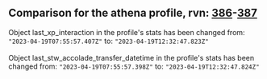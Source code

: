 ## Comparison for the athena profile, rvn: [386](https://github.com/PRO100KatYT/FortniteProfileRevisions/tree/main/profiles/athena/386%20athena.json)-[387](https://github.com/PRO100KatYT/FortniteProfileRevisions/tree/main/profiles/athena/387%20athena.json)

Object last_xp_interaction in the profile's stats has been changed from: `"2023-04-19T07:55:57.407Z"` to: `"2023-04-19T12:32:47.823Z"`
<br><br>
Object last_stw_accolade_transfer_datetime in the profile's stats has been changed from: `"2023-04-19T07:55:57.398Z"` to: `"2023-04-19T12:32:47.824Z"`
<br><br>
